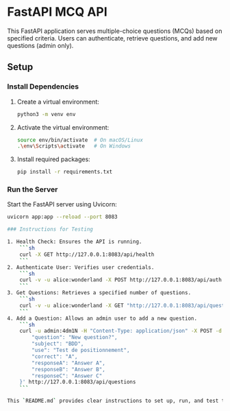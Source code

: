 # FastAPI MCQ API

This FastAPI application serves multiple-choice questions (MCQs) based on specified criteria. Users can authenticate, retrieve questions, and add new questions (admin only).

## Setup

### Install Dependencies

1. Create a virtual environment:
    ```sh
    python3 -m venv env
    ```

2. Activate the virtual environment:
    ```sh
    source env/bin/activate  # On macOS/Linux
    .\env\Scripts\activate   # On Windows
    ```

3. Install required packages:
    ```sh
    pip install -r requirements.txt
    ```

### Run the Server

Start the FastAPI server using Uvicorn:
```sh
uvicorn app:app --reload --port 8083

### Instructions for Testing

1. Health Check: Ensures the API is running.
    ```sh
    curl -X GET http://127.0.0.1:8083/api/health
    ```
2. Authenticate User: Verifies user credentials.
    ```sh
    curl -v -u alice:wonderland -X POST http://127.0.0.1:8083/api/auth
    ```
3. Get Questions: Retrieves a specified number of questions.
    ```sh
    curl -v -u alice:wonderland -X GET "http://127.0.0.1:8083/api/questions?use=Test%20de%20positionnement&subject=BDD&num_questions=2"
    ```
4. Add a Question: Allows an admin user to add a new question.
    ```sh
    curl -u admin:4dm1N -H "Content-Type: application/json" -X POST -d '{
        "question": "New question?",
        "subject": "BDD",
        "use": "Test de positionnement",
        "correct": "A",
        "responseA": "Answer A",
        "responseB": "Answer B",
        "responseC": "Answer C"
    }' http://127.0.0.1:8083/api/questions
    ```

This `README.md` provides clear instructions to set up, run, and test the FastAPI application, ensuring it meets the specified requirements, including the health check command.